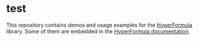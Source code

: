 # test

This repository contains demos and usage examples for the [HyperFormula](https://github.com/handsontable/hyperformula) library. Some of them are embedded in the [HyperFormula documentation](https://handsontable.github.io/hyperformula/).
